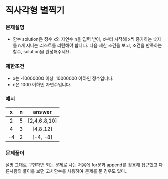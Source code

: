 # 직사각형 별찍기

### 문제설명
- 함수 solution은 정수 x와 자연수 n을 입력 받아, x부터 시작해 x씩 증가하는 숫자를 n개 지니는 리스트를 리턴해야 합니다. 다음 제한 조건을 보고, 조건을 만족하는 함수, solution을 완성해주세요.

### 제한조건

- x는 -10000000 이상, 10000000 이하인 정수입니다.
- n은 1000 이하인 자연수입니다.

### 예시

|x|n|answer|
|:---:|:---:|:---:|
|2|5|[2,4,6,8,10]|
|4|3|[4,8,12]|
|-4|2|[-4, -8]|


### 문제풀이

설명 그대로 구현하면 되는 문제로
나는 처음에 for문과 append를 활용해 접근했고
다른사람의 풀이를 보면 고차함수를 사용하여 문제를 푼 경우도 있다.